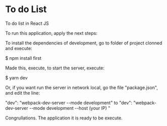 # To do List
 To do list in React JS

To run this application, apply the next steps:

To install the dependencies of development, go to folder of project clonned and execute:

$ npm install first 

Made this, execute, to start the server, execute:

$ yarn dev

Or, if you want run the server in network local, go the file "package.json", and edit the line:

"dev": "webpack-dev-server --mode development" to 
"dev": "webpack-dev-server --mode development --host (your IP) "

Congrullations. The application it is ready to be execute.